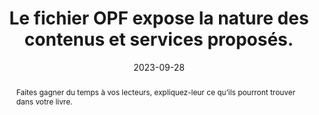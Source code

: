 ---
N: '94'
Rubrique: Identification et contact
title: Le fichier OPF expose la nature des contenus et services proposés. 
detail: La page d'accueil expose la nature des contenus et services proposés. 
abstract: Faites gagner du temps à vos lecteurs, expliquez-leur ce qu’ils pourront trouver dans votre livre.
categories: [" Identification et contact"]
agrege: O4094-E009
opquast: '4 094'
indiceebook: '9'
description: "Règle n° 009"
before: "008"
weight: "009"
after: "010"
actif: '1'
layout: rules
date: 2023-09-28
tags: ["Accessibilité", "Identification"]
objectif: ["Donner aux utilisateurs une vision immédiate de la nature du livre et des contenus proposés."]
Meo: ["Prévoir sur la page d'accueil une information, une phrase, un contenu résumant les contenus et services proposés dans le site."]
Controle: ["Dans la page d'accueil :

    Vérifier la présence d'une information, d'une phrase ou d'un contenu résumant les contenus et services proposés dans le site.
"
]
epubcheck: 
ace: 
humancheck: true
Source: ["Opquast"]
Referentiel: [""]
Steps: ["Conception", "Editorial"]
---
